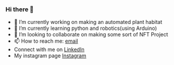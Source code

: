 ### Hi there 👋

- 🔭 I’m currently working on making an automated plant habitat
- 🌱 I’m currently learning python and robotics(using Arduino)
- 👯 I’m looking to collaborate on making some sort of NFT Project
- 📫 How to reach me: [email️](mailto:sashwatsjain@gmail.com)
- Connect with me on [LinkedIn](https://www.linkedin.com/in/jainsashwat/)
- My instagram page [Instagram](https://www.instagram.com/sashwatjain15/)
